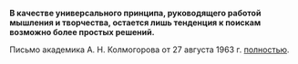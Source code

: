 **В качестве универсального принципа, руководящего работой мышления и творчества, остается лишь тенденция к поискам возможно более простых решений.**

Письмо академика А. Н. Колмогорова от 27 августа 1963 г. [полностью][0]. 

[0]: http://www.psychology-online.net/link.php?id=142
